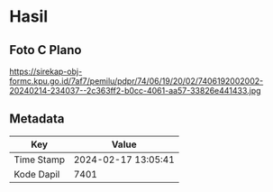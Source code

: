 # Hasil

## Foto C Plano

https://sirekap-obj-formc.kpu.go.id/7af7/pemilu/pdpr/74/06/19/20/02/7406192002002-20240214-234037--2c363ff2-b0cc-4061-aa57-33826e441433.jpg


## Metadata

| Key        | Value               |
| ---------- | ------------------- |
| Time Stamp | 2024-02-17 13:05:41 |
| Kode Dapil | 7401                |



